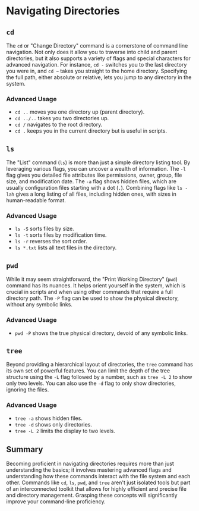 # Navigating Directories

## `cd`
The `cd` or "Change Directory" command is a cornerstone of command line navigation. Not only does it allow you to traverse into child and parent directories, but it also supports a variety of flags and special characters for advanced navigation. For instance, `cd -` switches you to the last directory you were in, and `cd ~` takes you straight to the home directory. Specifying the full path, either absolute or relative, lets you jump to any directory in the system.

### Advanced Usage
- `cd ..` moves you one directory up (parent directory).
- `cd ../..` takes you two directories up.
- `cd /` navigates to the root directory.
- `cd .` keeps you in the current directory but is useful in scripts.

## `ls`
The "List" command (`ls`) is more than just a simple directory listing tool. By leveraging various flags, you can uncover a wealth of information. The `-l` flag gives you detailed file attributes like permissions, owner, group, file size, and modification date. The `-a` flag shows hidden files, which are usually configuration files starting with a dot (`.`). Combining flags like `ls -lah` gives a long listing of all files, including hidden ones, with sizes in human-readable format.

### Advanced Usage
- `ls -S` sorts files by size.
- `ls -t` sorts files by modification time.
- `ls -r` reverses the sort order.
- `ls *.txt` lists all text files in the directory.

## `pwd`
While it may seem straightforward, the "Print Working Directory" (`pwd`) command has its nuances. It helps orient yourself in the system, which is crucial in scripts and when using other commands that require a full directory path. The `-P` flag can be used to show the physical directory, without any symbolic links.

### Advanced Usage
- `pwd -P` shows the true physical directory, devoid of any symbolic links.

## `tree`
Beyond providing a hierarchical layout of directories, the `tree` command has its own set of powerful features. You can limit the depth of the tree structure using the `-L` flag followed by a number, such as `tree -L 2` to show only two levels. You can also use the `-d` flag to only show directories, ignoring the files.

### Advanced Usage
- `tree -a` shows hidden files.
- `tree -d` shows only directories.
- `tree -L 2` limits the display to two levels.

## Summary
Becoming proficient in navigating directories requires more than just understanding the basics; it involves mastering advanced flags and understanding how these commands interact with the file system and each other. Commands like `cd`, `ls`, `pwd`, and `tree` aren't just isolated tools but part of an interconnected toolkit that allows for highly efficient and precise file and directory management. Grasping these concepts will significantly improve your command-line proficiency.
